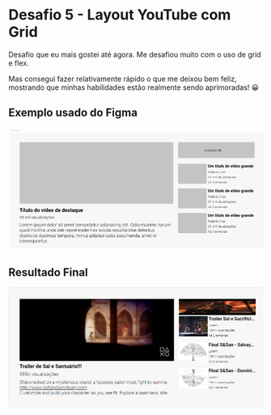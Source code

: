 # Desafio 5 - Layout YouTube com Grid

Desafio que eu mais gostei até agora. Me desafiou muito com o uso de grid e flex.

Mas consegui fazer relativamente rápido o que me deixou bem feliz, mostrando que minhas habilidades estão realmente sendo aprimoradas! 😀

## Exemplo usado do Figma

<img src="design/Screenshot_12.png"></img>

## Resultado Final

<img src="design/Screenshot_13.png"></img>